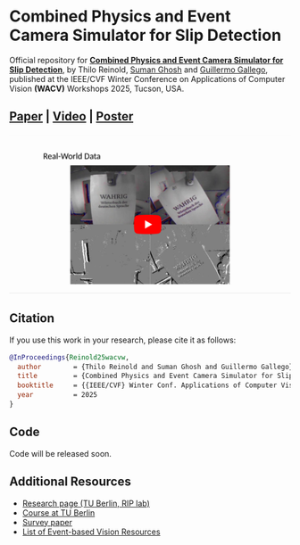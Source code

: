 # Combined Physics and Event Camera Simulator for Slip Detection

Official repository for [**Combined Physics and Event Camera Simulator for Slip Detection**](WACV_2025_paper.pdf), by Thilo Reinold, [Suman Ghosh](https://www.linkedin.com/in/suman-ghosh-a8762576/) and [Guillermo Gallego](http://www.guillermogallego.es), published at the IEEE/CVF Winter Conference on Applications of Computer Vision **(WACV)** Workshops 2025, Tucson, USA.
<h2 align="left">
  
[Paper](https://arxiv.org/pdf/2503.04838) | [Video](https://youtu.be/U4eAC0ao2R8) | [Poster](250226_WACV_EVGEN_poster.pdf)
</h2>

[![EVGEN: Combined Physics and Event Camera Simulator for Slip Detection](video_thumbnail_slip.png)](https://youtu.be/U4eAC0ao2R8)

## Citation

If you use this work in your research, please cite it as follows:

```bibtex
@InProceedings{Reinold25wacvw,
  author        = {Thilo Reinold and Suman Ghosh and Guillermo Gallego},
  title         = {Combined Physics and Event Camera Simulator for Slip Detection},
  booktitle     = {{IEEE/CVF} Winter Conf. Applications of Computer Vision (WACV) Workshops},
  year          = 2025
}
```

## Code

Code will be released soon.

## Additional Resources

* [Research page (TU Berlin, RIP lab)](https://sites.google.com/view/guillermogallego/research/event-based-vision)
* [Course at TU Berlin](https://sites.google.com/view/guillermogallego/teaching/event-based-robot-vision)
* [Survey paper](http://rpg.ifi.uzh.ch/docs/EventVisionSurvey.pdf)
* [List of Event-based Vision Resources](https://github.com/uzh-rpg/event-based_vision_resources)
